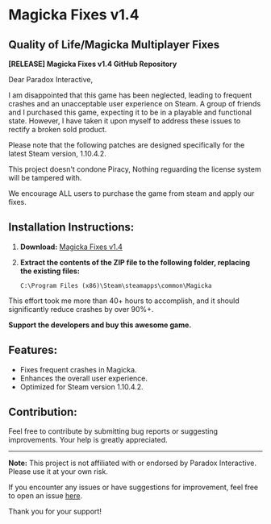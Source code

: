 # Magicka Fixes v1.4


## Quality of Life/Magicka Multiplayer Fixes

**[RELEASE] Magicka Fixes v1.4 GitHub Repository**

Dear Paradox Interactive,

I am disappointed that this game has been neglected, leading to frequent crashes and an unacceptable user experience on Steam. A group of friends and I purchased this game, expecting it to be in a playable and functional state. However, I have taken it upon myself to address these issues to rectify a broken sold product.

Please note that the following patches are designed specifically for the latest Steam version, 1.10.4.2.

This project doesn't condone Piracy, Nothing reguarding the license system will be tampered with.

We encourage ALL users to purchase the game from steam and apply our fixes.

## Installation Instructions:

1. **Download:** [Magicka Fixes v1.4](https://github.com/pj1234678/MagickaFix/releases/tag/v1.4)

2. **Extract the contents of the ZIP file to the following folder, replacing the existing files:**
   ```
   C:\Program Files (x86)\Steam\steamapps\common\Magicka
   ```

This effort took me more than 40+ hours to accomplish, and it should significantly reduce crashes by over 90%+.

**Support the developers and buy this awesome game.**

## Features:

- Fixes frequent crashes in Magicka.
- Enhances the overall user experience.
- Optimized for Steam version 1.10.4.2.

## Contribution:

Feel free to contribute by submitting bug reports or suggesting improvements. Your help is greatly appreciated.

---

**Note:** This project is not affiliated with or endorsed by Paradox Interactive. Please use it at your own risk.

If you encounter any issues or have suggestions for improvement, feel free to open an issue [here](https://github.com/pj1234678/MagickaFix/issues).

Thank you for your support!
